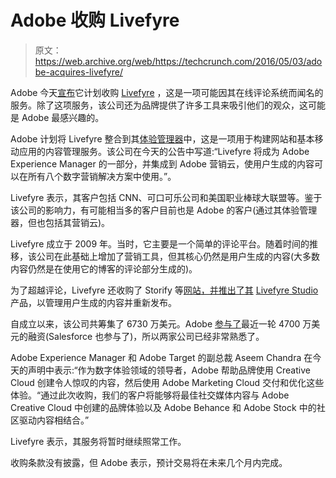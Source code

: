 # Adobe 收购 Livefyre 

> 原文：<https://web.archive.org/web/https://techcrunch.com/2016/05/03/adobe-acquires-livefyre/>

Adobe 今天[宣布](https://web.archive.org/web/20230116032801/http://www.adobe.com/news-room/pressreleases/201605/050316AdobeAcquiresLivefyre.html)它计划收购 [Livefyre](https://web.archive.org/web/20230116032801/http://web.livefyre.com/) ，这是一项可能因其在线评论系统而闻名的服务。除了这项服务，该公司还为品牌提供了许多工具来吸引他们的观众，这可能是 Adobe 最感兴趣的。

Adobe 计划将 Livefyre 整合到其[体验管理器](https://web.archive.org/web/20230116032801/http://www.adobe.com/marketing-cloud/enterprise-content-management.html)中，这是一项用于构建网站和基本移动应用的内容管理服务。该公司在今天的公告中写道:“Livefyre 将成为 Adobe Experience Manager 的一部分，并集成到 Adobe 营销云，使用户生成的内容可以在所有八个数字营销解决方案中使用。”。

Livefyre 表示，其客户包括 CNN、可口可乐公司和美国职业棒球大联盟等。鉴于该公司的影响力，有可能相当多的客户目前也是 Adobe 的客户(通过其体验管理器，但也包括其营销云)。

Livefyre 成立于 2009 年。当时，它主要是一个简单的评论平台。随着时间的推移，该公司在此基础上增加了营销工具，但其核心仍然是用户生成的内容(大多数内容仍然是在使用它的博客的评论部分生成的)。

为了超越评论，Livefyre 还收购了 Storify 等[网站，并推出了其](https://web.archive.org/web/20230116032801/https://techcrunch.com/2013/09/09/livefyre-acquires-storify/) [Livefyre Studio](https://web.archive.org/web/20230116032801/https://techcrunch.com/2014/11/21/livefyre-studio-puts-the-companys-focus-on-user-generated-content-and-social-media-curation/) 产品，以管理用户生成的内容并重新发布。

自成立以来，该公司共筹集了 6730 万美元。Adobe [参与了](https://web.archive.org/web/20230116032801/https://techcrunch.com/2015/02/19/content-curation-startup-livefyre-raises-47m-more-brings-on-adobe-and-salesforce-as-new-investors/)最近一轮 4700 万美元的融资(Salesforce 也参与了)，所以两家公司已经非常熟悉了。

Adobe Experience Manager 和 Adobe Target 的副总裁 Aseem Chandra 在今天的声明中表示:“作为数字体验领域的领导者，Adobe 帮助品牌使用 Creative Cloud 创建令人惊叹的内容，然后使用 Adobe Marketing Cloud 交付和优化这些体验。“通过此次收购，我们的客户将能够将最佳社交媒体内容与 Adobe Creative Cloud 中创建的品牌体验以及 Adobe Behance 和 Adobe Stock 中的社区驱动内容相结合。”

Livefyre 表示，其服务将暂时继续照常工作。

收购条款没有披露，但 Adobe 表示，预计交易将在未来几个月内完成。